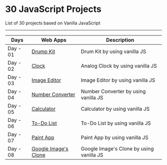 # 30 JavaScript Projects

List of 30 projects based on Vanilla JavaScript

---

| Days     | Web Apps                                                                   | Description                              |
| -------- | -------------------------------------------------------------------------- | ---------------------------------------- |
| Day - 01 | [Drump Kit](https://gifted-jsdrumkit-amangupta.netlify.app/)               | Drum Kit by using vanilla JS             |
| Day - 02 | [Clock](https://js-analog-clock-amangupta.netlify.app/)                    | Analog Clock by using vanilla JS         |
| Day - 03 | [Image Editor](https://js-image-editor-amangupta.netlify.app/)             | Image Editor by using vanilla JS         |
| Day - 04 | [Number Converter](https://js-number-converter-amangupta.netlify.app/)     | Number Converter by using vanilla JS     |
| Day - 05 | [Calculator](https://calculator-amangupta.netlify.app/)                    | Calculator by using vanilla JS           |
| Day - 06 | [To-Do List](https://to-do-app-amangupta.netlify.app/)                     | To-Do List by using vanilla JS           |
| Day - 07 | [Paint App](https://paint-app-amangupta.netlify.app/)                      | Paint App by using vanilla JS            |
| Day - 08 | [Google Image's Clone](https://google-images-clone-amangupta.netlify.app/) | Google Image's Clone by using vanilla JS |
